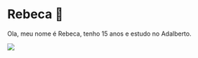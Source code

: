 # Rebeca 🖤

Ola, meu nome é Rebeca, tenho 15 anos e estudo no Adalberto.

![](https://i.giphy.com/media/v1.Y2lkPTc5MGI3NjExenhweW5kZW01eWE1MThhMmwwaXN0bWhmajQ4YnZ4aTJwcnI1NjdvNSZlcD12MV9pbnRlcm5hbF9naWZfYnlfaWQmY3Q9Zw/tHufwMDTUi20E/giphy.gif)
